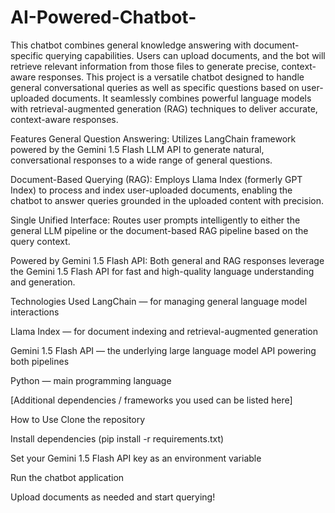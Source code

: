 # AI-Powered-Chatbot-
This chatbot combines general knowledge answering with document-specific querying capabilities. Users can upload documents, and the bot will retrieve relevant information from those files to generate precise, context-aware responses.
This project is a versatile chatbot designed to handle general conversational queries as well as specific questions based on user-uploaded documents. It seamlessly combines powerful language models with retrieval-augmented generation (RAG) techniques to deliver accurate, context-aware responses.

Features
General Question Answering:
Utilizes LangChain framework powered by the Gemini 1.5 Flash LLM API to generate natural, conversational responses to a wide range of general questions.

Document-Based Querying (RAG):
Employs Llama Index (formerly GPT Index) to process and index user-uploaded documents, enabling the chatbot to answer queries grounded in the uploaded content with precision.

Single Unified Interface:
Routes user prompts intelligently to either the general LLM pipeline or the document-based RAG pipeline based on the query context.

Powered by Gemini 1.5 Flash API:
Both general and RAG responses leverage the Gemini 1.5 Flash API for fast and high-quality language understanding and generation.

Technologies Used
LangChain — for managing general language model interactions

Llama Index — for document indexing and retrieval-augmented generation

Gemini 1.5 Flash API — the underlying large language model API powering both pipelines

Python — main programming language

[Additional dependencies / frameworks you used can be listed here]

How to Use
Clone the repository

Install dependencies (pip install -r requirements.txt)

Set your Gemini 1.5 Flash API key as an environment variable

Run the chatbot application

Upload documents as needed and start querying!
